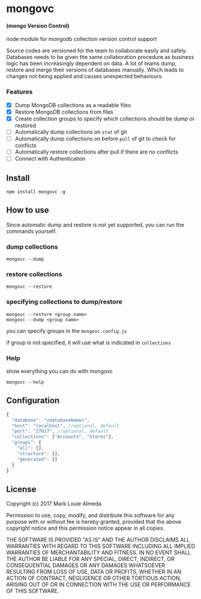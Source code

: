 # mongovc 
#### (mongo Version Control)
node module for mongodb collection version control support

Source codes are versioned for the team to collaborate easily and safely. Databases needs to be given the same collaboration procedure as business logic has been increasingly dependent on data. A lot of teams dump, restore and merge their versions of databases manually. Which leads to changes not being applied and causes unexpected behaviours.

### Features
- [x] Dump MongoDB collections as a readable files
- [x] Restore MongoDB collections from files
- [x] Create collection groups to specify which collections should be dump or restored 
- [ ] Automatically dump collections on `stat` of git 
- [ ] Automatically dump collections on before `pull` of git to check for conflicts
- [ ] Automatically restore collections after pull if there are no conflicts
- [ ] Connect with Authentication

## Install

```shell
npm install mongovc -g
```

## How to use
Since automatic dump and restore is not yet supported, you can run the commands yourself.

### dump collections
```shell
mongovc --dump
```

### restore collections
```shell
mongovc --restore
```

### specifying collections to dump/restore

```shell
mongovc --restore <group name>
mongovc --dump <group name>
```
you can specify groups in the `mongovc.config.js`

if group is not specified, it will use what is indicated in `collections` 

### Help
show everything you can do with mongovc
```
mongovc --help
```

## Configuration

```javascript
{
  "database": "<databaseName>",
  "host": "localhost", //optional, default
  "port": "27017", //optional, default
  "collections": ["Accounts", "Stores"],
  "groups": {
    "all": [],
    "structure": [],
    "generated": []
  }
}
```

## License

Copyright (c) 2017 Mark Louie Almeda

Permission to use, copy, modify, and distribute this software for any
purpose with or without fee is hereby granted, provided that the above
copyright notice and this permission notice appear in all copies.

THE SOFTWARE IS PROVIDED "AS IS" AND THE AUTHOR DISCLAIMS ALL WARRANTIES
WITH REGARD TO THIS SOFTWARE INCLUDING ALL IMPLIED WARRANTIES OF
MERCHANTABILITY AND FITNESS. IN NO EVENT SHALL THE AUTHOR BE LIABLE FOR
ANY SPECIAL, DIRECT, INDIRECT, OR CONSEQUENTIAL DAMAGES OR ANY DAMAGES
WHATSOEVER RESULTING FROM LOSS OF USE, DATA OR PROFITS, WHETHER IN AN
ACTION OF CONTRACT, NEGLIGENCE OR OTHER TORTIOUS ACTION, ARISING OUT OF
OR IN CONNECTION WITH THE USE OR PERFORMANCE OF THIS SOFTWARE.
